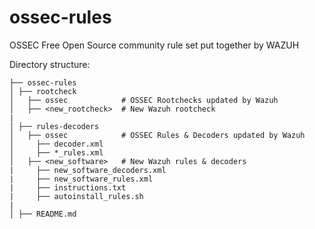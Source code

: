 # ossec-rules
OSSEC Free Open Source community rule set put together by WAZUH

Directory structure:

    ├── ossec-rules             
    │ ├── rootcheck            
    │   ├── ossec            # OSSEC Rootchecks updated by Wazuh
    │   ├── <new_rootcheck>  # New Wazuh rootcheck
    |
    │ ├── rules-decoders      
    │   ├── ossec            # OSSEC Rules & Decoders updated by Wazuh
    │     ├── decoder.xml
    │     ├── *_rules.xml
    │   ├── <new_software>   # New Wazuh rules & decoders
	|     ├── new_software_decoders.xml
	|     ├── new_software_rules.xml  
	|     ├── instructions.txt  
	|     ├── autoinstall_rules.sh  
    |
    │ ├── README.md    

